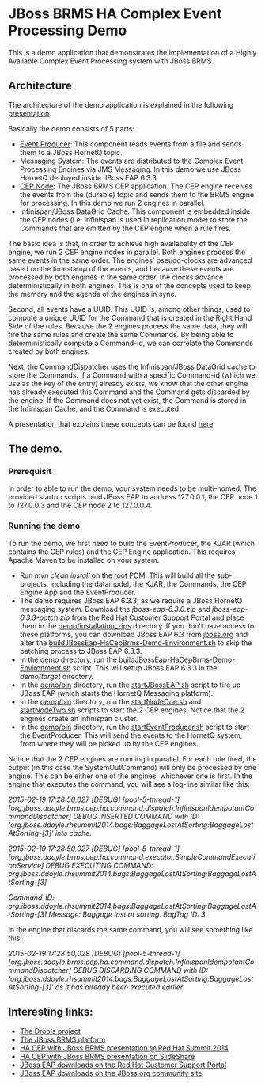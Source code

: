 # JBoss BRMS HA Complex Event Processing Demo

This is a demo application that demonstrates the implementation of a Highly Available Complex Event Processing system with JBoss BRMS.

## Architecture
The architecture of the demo application is explained in the following [presentation](http://www.slideshare.net/DuncanDoyle/doyle-h-0945highavailablitycepwithredhatjbossbrms3).

Basically the demo consists of 5 parts:
* [Event Producer](RHSummitHaCepEventProducer): This component reads events from a file and sends them to a JBoss HornetQ topic.
* Messaging System: The events are distributed to the Complex Event Processing Engines via JMS Messaging. In this demo we use JBoss HornetQ deployed inside JBoss EAP 6.3.3.
* [CEP Node](RHSummitHaCepApp): The JBoss BRMS CEP application. The CEP engine receives the events from the (durable) topic and sends them to the BRMS engine for processing. In this demo we run 2 engines in parallel.
* Infinispan/JBoss DataGrid Cache: This component is embedded inside the CEP nodes (i.e. Infinispan is used in replication mode) to store the Commands that are emitted by the CEP engine when a rule fires.

The basic idea is that, in order to achieve high availabality of the CEP engine, we run 2 CEP engine nodes in parallel. Both engines process the same events in the same order. The engines' pseudo-clocks are 
advanced based on the timestamp of the events, and because these events are processed by both engines in the same order, the clocks advance deterministically in both engines. This is one of the concepts used
to keep the memory and the agenda of the engines in sync.

Second, all events have a UUID. This UUID is, among other things, used to compute a unique UUID for the Command that is created in the Right Hand Side of the rules. Because the 2 engines process the same data,
they will fire the same rules and create the same Commands. By being able to deterministically compute a Command-id, we can correlate the Commands created by both engines.

Next, the CommandDispatcher uses the Infinispan/JBoss DataGrid cache to store the Commands. If a Command with a specific Command-id (which we use as the key of the entry) already exists, we know that the other
engine has already executed this Command and the Command gets discarded by the engine. If the Command does not yet exist, the Command is stored in the Infinispan Cache, and the Command is executed.

A presentation that explains these concepts can be found [here](https://access.redhat.com/videos/875833)

## The demo.
### Prerequisit
In order to able to run the demo, your system needs to be multi-homed. The provided startup scripts bind JBoss EAP to address 127.0.0.1, the CEP node 1 to 127.0.0.3 and the CEP node 2 to 127.0.0.4.

### Running the demo

To run the demo, we first need to build the EventProducer, the KJAR (which contains the CEP rules) and the CEP Engine application. This requires Apache Maven to be installed on your system.
* Run *mvn clean install* on the [root POM](pom.xml). This will build all the sub-projects, including the datamodel, the KJAR, the Commands, the CEP Engine App and the EventProducer.
* The demo requires JBoss EAP 6.3.3, as we require a JBoss HornetQ messaging system. Download the *jboss-eap-6.3.0.zip* and *jboss-eap-6.3.3-patch.zip* from the [Red Hat Customer Support Portal](https://access.redhat.com/jbossnetwork/restricted/listSoftware.html?downloadType=distributions&product=appplatform&version=6.3.0) and place them in the [demo/installation_zips](demo/installation_zips) directory. 
If you don't have access to these platforms, you can download JBoss EAP 6.3 from [jboss.org](http://www.jboss.org/products/eap/download/) and alter 
the [buildJBossEap-HaCepBrms-Demo-Environment.sh](demo/buildJBossEap-HaCepBrms-Demo-Environment.sh) to skip the patching process to JBoss EAP 6.3.3.
* In the [demo](demo/) directory, run the [buildJBossEap-HaCepBrms-Demo-Environment.sh](demo/buildJBossEap-HaCepBrms-Demo-Environment.sh) script. This will setup JBoss EAP 6.3.3 in the *demo/target* directory.
* In the [demo/bin](demo/bin) directory, run the [startJBossEAP.sh](demo/bin/startJBossEAP.sh) script to fire up JBoss EAP (which starts the HornetQ Messaging platform).
* In the [demo/bin](demo/bin) directory, run the [startNodeOne.sh](demo/bin/startNodeOne.sh) and [startNodeTwo.sh](demo/bin/startNodeTwo.sh) scripts to start the 2 CEP engines. Notice that the 2 engines
create an Infinispan cluster.
* In the [demo/bin](demo/bin) directory, run the [startEventProducer.sh](demo/bin/startEventProducer.sh) script to start the EventProducer. This will send the events to the HornetQ system, from where they will
be picked up by the CEP engines.

Notice that the 2 CEP engines are running in parallel. For each rule fired, the output (in this case the SystemOutCommand) will only be processed by one engine. This can be either one of the engines, whichever one
is first. In the engine that executes the command, you will see a log-line similar like this:

*2015-02-19 17:28:50,027 [DEBUG] [pool-5-thread-1] [org.jboss.ddoyle.brms.cep.ha.command.dispatch.InfinispanIdempotantCommandDispatcher] DEBUG INSERTED COMMAND with ID: 'org.jboss.ddoyle.rhsummit2014.bags:BaggageLostAtSorting:BaggageLostAtSorting-[3]' into cache.*

*2015-02-19 17:28:50,027 [DEBUG] [pool-5-thread-1] [org.jboss.ddoyle.brms.cep.ha.command.executor.SimpleCommandExecutionService] DEBUG EXECUTING COMMAND: org.jboss.ddoyle.rhsummit2014.bags:BaggageLostAtSorting:BaggageLostAtSorting-[3]*

*Command-ID: org.jboss.ddoyle.rhsummit2014.bags:BaggageLostAtSorting:BaggageLostAtSorting-[3]*
*Message: Baggage lost at sorting. BagTag ID: 3*

In the engine that discards the same command, you will see something like this:

*2015-02-19 17:28:50,028 [DEBUG] [pool-5-thread-1] [org.jboss.ddoyle.brms.cep.ha.command.dispatch.InfinispanIdempotantCommandDispatcher] DEBUG DISCARDING COMMAND with ID: 'org.jboss.ddoyle.rhsummit2014.bags:BaggageLostAtSorting:BaggageLostAtSorting-[3]' as it has already been executed earlier.*

## Interesting links:
* [The Drools project](http://www.drools.org)
* [The JBoss BRMS platform](http://www.redhat.com/en/technologies/jboss-middleware/business-rules)
* [HA CEP with JBoss BRMS presentation @ Red Hat Summit 2014](https://access.redhat.com/videos/875833)
* [HA CEP with JBoss BRMS presentation on SlideShare](http://www.slideshare.net/DuncanDoyle/doyle-h-0945highavailablitycepwithredhatjbossbrms3)
* [JBoss EAP downloads on the Red Hat Customer Support Portal](https://access.redhat.com/jbossnetwork/restricted/listSoftware.html?downloadType=distributions&product=appplatform&version=6.3.0)
* [JBoss EAP downloads on the JBoss.org community site](http://www.jboss.org/products/eap/download/)
